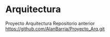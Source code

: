 # Arquitectura
Proyecto Arquitectura
Repositorio anterior
https://github.com/AlanBarria/Proyecto_Arq.git
